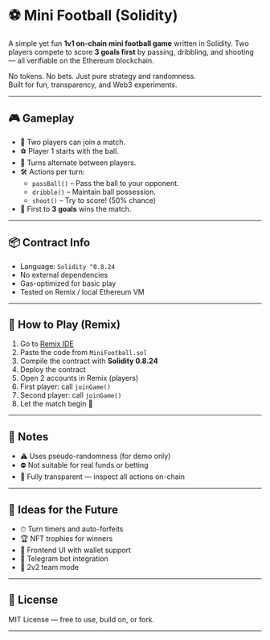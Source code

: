 # ⚽ Mini Football (Solidity)      
        
A simple yet fun **1v1 on-chain mini football game** written in Solidity. Two players compete to score **3 goals first** by passing, dribbling, and shooting — all verifiable on the Ethereum blockchain.  
      
No tokens. No bets. Just pure strategy and randomness.      
Built for fun, transparency, and Web3 experiments.     
   
---
     
## 🎮 Gameplay    
   
- 🧍 Two players can join a match.   
- ⚽ Player 1 starts with the ball.       
- 🔁 Turns alternate between players.     
- 🛠️ Actions per turn:   
  - `passBall()` – Pass the ball to your opponent.
  - `dribble()` – Maintain ball possession.     
  - `shoot()` – Try to score! (50% chance)  
- 🎯 First to **3 goals** wins the match. 
  
--- 

## 📦 Contract Info    

- Language: `Solidity ^0.8.24` 
- No external dependencies 
- Gas-optimized for basic play  
- Tested on Remix / local Ethereum VM 

---

## 🧪 How to Play (Remix)

1. Go to [Remix IDE](https://remix.ethereum.org/)
2. Paste the code from `MiniFootball.sol`
3. Compile the contract with **Solidity 0.8.24**
4. Deploy the contract
5. Open 2 accounts in Remix (players)
6. First player: call `joinGame()`
7. Second player: call `joinGame()`
8. Let the match begin 🎉

---

## 🔐 Notes

- ⚠️ Uses pseudo-randomness (for demo only)
- ⛔ Not suitable for real funds or betting
- 🧪 Fully transparent — inspect all actions on-chain

---

## 🚀 Ideas for the Future

- ⏱ Turn timers and auto-forfeits
- 🏆 NFT trophies for winners
- 🎨 Frontend UI with wallet support
- 🤖 Telegram bot integration
- 🤝 2v2 team mode

---

## 📄 License

MIT License — free to use, build on, or fork.

---

